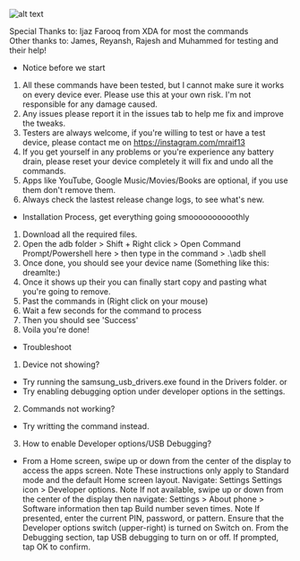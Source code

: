 ![alt text](https://mraif13.github.io/jpg.jpg)

Special  Thanks to: Ijaz Farooq from XDA for most the commands<br>
Other thanks to: James, Reyansh, Rajesh and Muhammed for testing and their help!<br>

- Notice before we start 
1. All these commands have been tested, but I cannot make sure it works on every device ever. Please use this at your own risk. I'm not responsible for any damage caused.
2. Any issues please report it in the issues tab to help me fix and improve the tweaks.
3. Testers are always welcome, if you're willing to test or have a test device, please contact me on https://instagram.com/mraif13
5. If you get yourself in any problems or you're experience any battery drain, please reset your device completely it will fix and undo all the commands.
6. Apps like YouTube, Google Music/Movies/Books are optional, if you use them don't remove them.
7. Always check the lastest release change logs, to see what's new.

- Installation Process, get everything going smoooooooooothly
1. Download all the required files.
2. Open the adb folder > Shift + Right click > Open Command Prompt/Powershell here > then type in the command > .\adb shell 
3. Once done, you should see your device name (Something like this: dreamlte:)
4. Once it shows up their you can finally start copy and pasting what you're going to remove. 
5. Past the commands in (Right click on your mouse)
6. Wait a few seconds for the command to process
7. Then you should see 'Success' 
8. Voila you're done! 

- Troubleshoot 
1. Device not showing?
- Try running the samsung_usb_drivers.exe found in the Drivers folder.
or
- Try enabling debugging option under developer options in the settings.
2. Commands not working?
- Try writting the command instead.
3. How to enable Developer options/USB Debugging?
- From a Home screen, swipe up or down from the center of the display to access the apps screen.
Note These instructions only apply to Standard mode and the default Home screen layout.
Navigate: Settings Settings icon > Developer options.
Note If not available, swipe up or down from the center of the display then navigate: Settings > About phone > Software information then tap Build number seven times.
Note If presented, enter the current PIN, password, or pattern.
Ensure that the Developer options switch (upper-right) is turned on Switch on.
From the Debugging section, tap USB debugging to turn on or off.
If prompted, tap OK to confirm.
